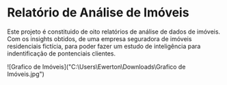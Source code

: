 # Relatório de Análise de Imóveis

Este projeto é constituido de oito relatórios de análise de dados de imóveis. Com os insights obtidos, de uma empresa seguradora de imóveis residenciais fictícia, para poder fazer um estudo de inteligência para indentificação de pontenciais clientes.


![Grafico de Imóveis]("C:\Users\Ewerton\Downloads\Grafico de Imóveis.jpg")


